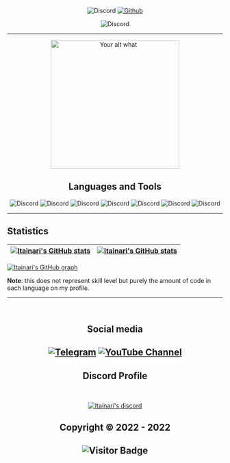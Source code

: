 

<p align="center">
   <img alt="Discord" src="https://img.shields.io/badge/Discord-Itainari%236660-7289DA?style=for-the-badge&logo=discord&logoColor=7289DA&logoWidth=10&labelColor=000'"></a>  
  <a href="https://github.com/Itainari">
   <img alt="Github" src="https://img.shields.io/github/followers/Itainari?color=7289DA&logo=github&label=Followers&style=for-the-badge&logoWidth=10&labelColor=000'"></a>   
   </p>


  
<p align="center">
   <img alt="Discord" src="https://github-profile-trophy.vercel.app/?username=Itainari&column=8&margin-w=10&margin-h=0&no-bg=true&no-frame=true&theme=dark_dimmed"></a>  
   </p>


  ----

<p align="center">
<img src="https://spotify-recently-played-readme.vercel.app/api?user=31skgtmcd7rj7l7sygrhbviifqxq" alt="Your alt what" width="300" align/>
</p>

<h2 align="center">Languages and Tools</h2>

<p align="center">
<img alt="Discord" src="https://img.shields.io/badge/-IDA-090909?style=for-the-badge&logo=ida64&logoColor=6296CC"></a> 
<img alt="Discord" src="https://img.shields.io/badge/-X64DBG-090909?style=for-the-badge&logo=ida64&logoColor=6296CC"></a> 
   <img alt="Discord" src="https://img.shields.io/badge/assembly-090909?style=for-the-badge&logo=assembly&logoColor=E5D3FF"></a>  
    <img alt="Discord" src="https://img.shields.io/badge/-C-090909?style=for-the-badge&logo=c&logoColor=6296CC"></a>  
     <img alt="Discord" src="https://img.shields.io/badge/-C++-090909?style=for-the-badge&logo=C%2b%2b&logoColor=6296CC"></a>  
      <img alt="Discord" src="https://img.shields.io/badge/-GIT-090909?style=for-the-badge&logo=git&logoColor=6296CC"></a>  
       <img alt="Discord" src="https://img.shields.io/badge/-php-090909?style=for-the-badge&logo=php&logoColor=6296CC"></a>  
  <a href="https://github.com/Itainari"></a>   
</p>

---

## Statistics

| <a href="https://github.com/Itainari/github-readme-stats"><img src="https://github-readme-stats.vercel.app/api/?username=Itainari&theme=midnight-purple&count_private=true&include_all_commits=true&show_icons=true&hide_border=true" alt="Itainari's GitHub stats" align="center" /></a> | <a href="https://github.com/Itainari/github-readme-stats"><img src="https://github-readme-stats.vercel.app/api/top-langs?username=Itainari&theme=midnight-purple&count_private=true&exclude_repo=obsidi&layout=compact&langs_count=10&hide_border=true" alt="Itainari's GitHub stats" align="center" /></a> |
| ----------------------------------------------------------------------------------------------------------------------------------------------------------------------------------------------------------------------------------------------------------------------------------------------------- | ----------------------------------------------------------------------------------------------------------------------------------------------------------------------------------------------------------------------------------------------------------------------------------------------------------------------- |

[![Itainari's GitHub graph](https://activity-graph.herokuapp.com/graph?username=Itainari&bg_color=000000&color=9745f5&line=9745f5&point=FFFFFF&hide_border=true)](https://github.com/ashutosh00710/github-readme-logoity-graph)


**Note**: this does not represent skill level but purely the amount of code in each language on my profile.

---



</pre><br>

<h2 align="center">Social media</h2>

<h2 align="center"</h2>

[![Telegram](https://img.shields.io/badge/-Itainari-%23282a36?style=for-the-badge&logo=Telegram)]()
[![YouTube Channel](https://img.shields.io/badge/-YouTube-%23282a36?style=for-the-badge&logoColor=ff0000&logo=YouTube)](https://www.youtube.com/channel/UCPvrfPho0ZqLGhZth1Kr5nQ)

<h2 align="center">Discord Profile</h2><br>
  <p align="center">
    <a href="https://discord.com/users/1024280857206333460">
        <img title="Itainari server discord" alt="Itainari's discord" src="https://discord.c99.nl/widget/theme-4/1024280857206333460.png"/>
    </a>
</p>

</p>

<h2 align="center"> Copyright © 2022 - 2022  

<h2 align="center"> 
   
![Visitor Badge](https://visitor-badge.laobi.icu/badge?page_id=Itainari)
